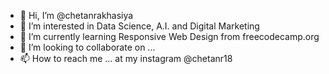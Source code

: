 - 👋 Hi, I’m @chetanrakhasiya
- 👀 I’m interested in Data Science, A.I. and Digital Marketing
- 🌱 I’m currently learning Responsive Web Design from freecodecamp.org
- 💞️ I’m looking to collaborate on ...
- 📫 How to reach me ... at my instagram @chetanr18

<!---
chetanrakhasiya/chetanrakhasiya is a ✨ special ✨ repository because its `README.md` (this file) appears on your GitHub profile.
You can click the Preview link to take a look at your changes.
--->
